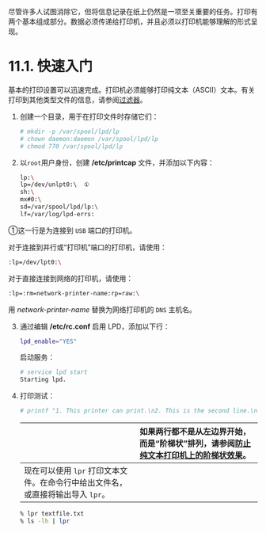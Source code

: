尽管许多人试图消除它，但将信息记录在纸上仍然是一项至关重要的任务。打印有两个基本组成部分。数据必须传递给打印机，并且必须以打印机能够理解的形式呈现。

# 11.1. 快速入门

基本的打印设置可以迅速完成。打印机必须能够打印纯文本（ASCII）文本。有关打印到其他类型文件的信息，请参阅[过滤器](https://docs.freebsd.org/en/books/handbook/printing/#printing-lpd-filters)。

1. 创建一个目录，用于在打印文件时存储它们：

   ```sh
   # mkdir -p /var/spool/lpd/lp
   # chown daemon:daemon /var/spool/lpd/lp
   # chmod 770 /var/spool/lpd/lp
   ```

2. 以`root`用户身份，创建 **/etc/printcap** 文件，并添加以下内容：

   ```sh
   lp:\
   lp=/dev/unlpt0:\  ①
   sh:\
   mx#0:\
   sd=/var/spool/lpd/lp:\
   lf=/var/log/lpd-errs:
   ```


①这一行是为连接到 `USB` 端口的打印机。

对于连接到并行或“打印机”端口的打印机，请使用：

   ```sh
   :lp=/dev/lpt0:\
   ```

   对于直接连接到网络的打印机，请使用：

   ```sh
   :lp=:rm=network-printer-name:rp=raw:\
   ```

   用 _network-printer-name_ 替换为网络打印机的 `DNS` 主机名。

3. 通过编辑 **/etc/rc.conf** 启用 LPD，添加以下行：

   ```sh
   lpd_enable="YES"
   ```

   启动服务：

   ```sh
   # service lpd start
   Starting lpd.
   ```

4. 打印测试：

   ```sh
   # printf "1. This printer can print.\n2. This is the second line.\n" | lpr
   ```

   |                                                                                 | 如果两行都不是从左边界开始，而是“阶梯状”排列，请参阅[防止纯文本打印机上的阶梯状效果](https://docs.freebsd.org/en/books/handbook/printing/#printing-lpd-filters-stairstep)。 |
   | ------------------------------------------------------------------------------- | --------------------------------------------------------------------------------------------------------------------------------------------------------------------------- |
   | 现在可以使用 `lpr` 打印文本文件。在命令行中给出文件名，或直接将输出导入 `lpr`。 |                                                                                                                                                                             |

   ```sh
   % lpr textfile.txt
   % ls -lh | lpr
   ```
